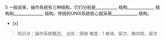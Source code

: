 5
一般说来，操作系统有三种结构，它们分别是___________ 结构,_____________ 结构和_______________
结构。传统的UNIX系统核心就采用_____________ 结构。
- [x]  

> 知识点：操作系统概述。
> 出处：网络
> 难度：1
> 单块、层次、微内核、层次

